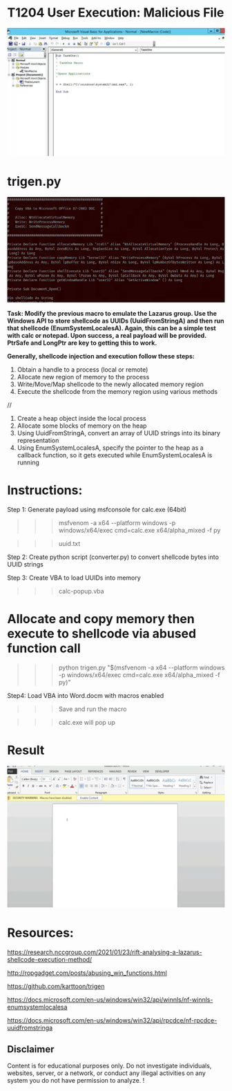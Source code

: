 # T1204 User Execution: Malicious File
<div align="center">
  <img alt="Picture" src="https://github.com/m-aze/rebl-rebel/blob/main/t1204/materials/example.gif" width="700"/>
</div>

# trigen.py
<img alt="Picture" src="https://github.com/m-aze/rebl-rebel/blob/main/t1204/materials/5f6f1f6a05a17e7397c6d7fe2fe44be2.png" width="600"/>

**Task: Modify the previous macro to emulate the Lazarus group. Use the Windows API to store shellcode as UUIDs (UuidFromStringA) and then run that shellcode (EnumSystemLocalesA). Again, this can be a simple test with calc or notepad. Upon success, a real payload will be provided. PtrSafe and LongPtr are key to getting this to work.**


**Generally, shellcode injection and execution follow these steps:**
1. Obtain a handle to a process (local or remote)
2. Allocate new region of memory to the process
3. Write/Move/Map shellcode to the newly allocated memory region
4. Execute the shellcode from the memory region using various methods

//

<ol>
<li> Create a heap object inside the local process </li>
<li> Allocate some blocks of memory on the heap </li>
<li> Using UuidFromStringA, convert an array of UUID strings into its binary representation </li>
<li> Using EnumSystemLocalesA, specify the pointer to the heap as a callback function, so it gets executed while EnumSystemLocalesA is running </li>
</ol>

# Instructions:

Step 1: Generate payload using msfconsole for calc.exe (64bit)

>>> msfvenom -a x64 --platform windows -p windows/x64/exec cmd=calc.exe x64/alpha_mixed -f py

>>> uuid.txt

Step 2: Create python script (converter.py) to convert shellcode bytes into UUID strings

Step 3: Create VBA to load UUIDs into memory

>>> calc-popup.vba

# Allocate and copy memory then execute to shellcode via abused function call

>>> python trigen.py "$(msfvenom -a x64 --platform windows -p windows/x64/exec cmd=calc.exe x64/alpha_mixed -f py)"

Step4: Load VBA into Word.docm with macros enabled

>>> Save and run the macro

>>> calc.exe will pop up

# Result
<img alt="Picture" src="https://github.com/m-aze/rebl-rebel/blob/main/t1204/materials/example2.gif" width="600"/>


# Resources:


https://research.nccgroup.com/2021/01/23/rift-analysing-a-lazarus-shellcode-execution-method/

http://ropgadget.com/posts/abusing_win_functions.html

https://github.com/karttoon/trigen

https://docs.microsoft.com/en-us/windows/win32/api/winnls/nf-winnls-enumsystemlocalesa

https://docs.microsoft.com/en-us/windows/win32/api/rpcdce/nf-rpcdce-uuidfromstringa

## Disclaimer
Content is for educational purposes only. Do not investigate individuals, websites, server, or a network, or conduct any illegal activities on any system you do not have permission to analyze. !
